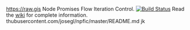 https://raw.gis Node Promises Flow Iteration Control. [![Build
Status](https://travis-ci.org/josegl/npfic.svg?branch=master)](https://travis-ci.org/josegl/npfic)
Read the [wiki](https://github.com/josegl/npfic/wiki) for complete information. thubusercontent.com/josegl/npfic/master/README.md
jk
